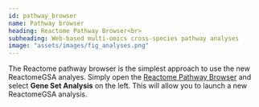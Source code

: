 ```yaml
---
id: pathway_browser
name: Pathway browser
heading: Reactome Pathway Browser<br>
subheading: Web-based multi-omics cross-species pathway analyses
image: "assets/images/fig_analyses.png"
---
```


The Reactome pathway browser is the simplest approach to use the new
ReactomeGSA analyes. Simply open the [Reactome Pathway Browser](https://dev.reactome.org/PathwayBrowser/#TOOL=AT) and select **Gene Set Analysis** on the left. This will
allow you to launch a new ReactomeGSA analysis.

